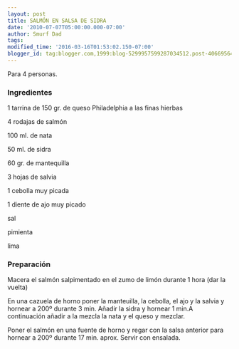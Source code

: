 ```yaml
---
layout: post
title: SALMÓN EN SALSA DE SIDRA
date: '2010-07-07T05:00:00.000-07:00'
author: Smurf Dad
tags: 
modified_time: '2016-03-16T01:53:02.150-07:00'
blogger_id: tag:blogger.com,1999:blog-5299957599287034512.post-406695644778435399
---
```


Para 4 personas.

<h3>Ingredientes</h3>

1 tarrina de 150 gr. de queso Philadelphia a las finas hierbas

4 rodajas de salmón

100 ml. de nata

50 ml. de sidra

60 gr. de mantequilla

3 hojas de salvia

1 cebolla muy picada

1 diente de ajo muy picado

sal

pimienta

lima

<h3>Preparación</h3>

Macera el salmón salpimentado en el zumo de limón durante 1 hora (dar la vuelta)

En una cazuela de horno poner la manteuilla, la cebolla, el ajo y la salvia y hornear a 200&ordm; durante 3 min. Añadir la sidra y hornear 1 min.A continuación añadir a la mezcla la nata y el queso y mezclar.

Poner el salmón en una fuente de horno y regar con la salsa anterior para hornear a 200&ordm; durante 17 min. aprox. Servir con ensalada.

